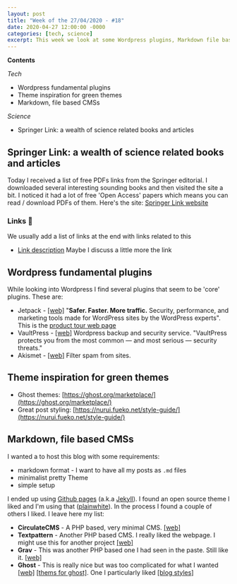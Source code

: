 ```yaml
---
layout: post
title: "Week of the 27/04/2020 - #18"
date: 2020-04-27 12:00:00 -0000
categories: [tech, science]
excerpt: This week we look at some Wordpress plugins, Markdown file based CMSs and the SpringerLink science articles hub.
---
```


**Contents**

*Tech*

- Wordpress fundamental plugins
- Theme inspiration for green themes
- Markdown, file based CMSs

*Science*

- Springer Link: a wealth of science related books and articles

## Springer Link: a wealth of science related books and articles

Today I received a list of free PDFs links from the Springer editorial. I downloaded several interesting sounding books and then visited the site a bit. I noticed it had a lot of free 'Open Access' papers which means you can read / download PDFs of them. Here's the site: [Springer Link website](https://link.springer.com/)


### Links 🔗

We usually add a list of links at the end with links related to this

- [Link description](http://example.com/link) Maybe I discuss a little more the link



## Wordpress fundamental plugins

While looking into Wordpress I find several plugins that seem to be 'core' plugins. These are:

- Jetpack - [[web]](https://jetpack.com/) "**Safer. Faster. More traffic.** Security, performance, and marketing tools made for WordPress sites by the WordPress experts". This is the [product tour web page](https://jetpack.com/features/)
- VaultPress - [[web]](https://vaultpress.com/) Wordpress backup and security service. "VaultPress protects you from the most common — and most serious — security threats."
- Akismet  - [[web]](https://akismet.com/) Filter spam from sites.

## Theme inspiration for green themes

- Ghost themes: [https://ghost.org/marketplace/](https://ghost.org/marketplace/)
- Great post styling: [https://nurui.fueko.net/style-guide/](https://nurui.fueko.net/style-guide/) 

## Markdown, file based CMSs

I wanted a to host this blog with some requirements:
- markdown format - I want to have all my posts as `.md` files
- minimalist pretty Theme
- simple setup

I ended up using [Github pages](https://pages.github.com/) (a.k.a [Jekyll](https://jekyllrb.com/)). I found an open source theme I liked and I'm using that ([plainwhite](https://github.com/thelehhman/plainwhite-jekyll)). In the process I found a couple of others I liked. I leave here my list:

- **CirculateCMS** - A PHP based, very minimal CMS. [[web]](https://circulatecms.com/)
- **Textpattern** - Another PHP based CMS. I really liked the webpage. I might use this for another project [[web]](https://textpattern.com/)
- **Grav** - This was another PHP based one I had seen in the paste. Still like it. [[web]](https://getgrav.org/)
- **Ghost** - This is really nice but was too complicated for what I wanted [[web]](https://ghost.org/) [[thems for ghost]](https://ghost.org/marketplace/). One I particularly liked [[blog styles]](https://nurui.fueko.net/style-guide/)
